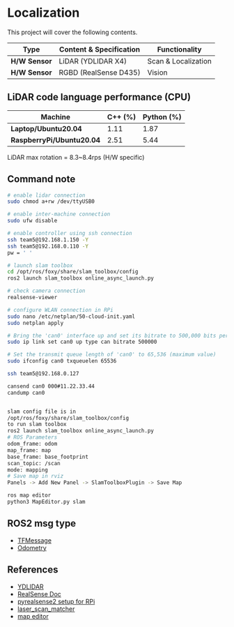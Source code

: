# Localization

This project will cover the following contents.

| Type              | Content & Specification | Functionality            |
|-------------------|-------------------------|--------------------------|
| **H/W Sensor**    | LiDAR (YDLIDAR X4)      | Scan & Localization      |
| **H/W Sensor**    | RGBD (RealSense D435)   | Vision                   |

## LiDAR code language performance (CPU)

| Machine                     | C++ (%) | Python (%) |
|-----------------------------|---------|------------|
| **Laptop/Ubuntu20.04**      | 1.11    | 1.87       |
| **RaspberryPi/Ubuntu20.04** | 2.51    | 5.44       |

LiDAR max rotation = 8.3~8.4rps (H/W specific)

## Command note
```bash
# enable lidar connection
sudo chmod a+rw /dev/ttyUSB0  

# enable inter-machine connection
sudo ufw disable

# enable controller using ssh connection
ssh team5@192.168.1.150 -Y
ssh team5@192.168.0.110 -Y
pw = ' '

# launch slam toolbox
cd /opt/ros/foxy/share/slam_toolbox/config
ros2 launch slam_toolbox online_async_launch.py

# check camera connection
realsense-viewer

# configure WLAN connection in RPi
sudo nano /etc/netplan/50-cloud-init.yaml
sudo netplan apply

# Bring the 'can0' interface up and set its bitrate to 500,000 bits per second
sudo ip link set can0 up type can bitrate 500000

# Set the transmit queue length of 'can0' to 65,536 (maximum value)
sudo ifconfig can0 txqueuelen 65536

ssh team5@192.168.0.127

cansend can0 000#11.22.33.44
candump can0


slam config file is in
/opt/ros/foxy/share/slam_toolbox/config
to run slam toolbox
ros2 launch slam_toolbox online_async_launch.py
# ROS Parameters
odom_frame: odom
map_frame: map
base_frame: base_footprint
scan_topic: /scan
mode: mapping
# Save map in rviz
Panels -> Add New Panel -> SlamToolboxPlugin -> Save Map

ros map editor
python3 MapEditor.py slam
```

## ROS2 msg type
- [TFMessage](https://docs.ros.org/en/melodic/api/tf2_msgs/html/msg/TFMessage.html)
- [Odometry](https://docs.ros2.org/foxy/api/nav_msgs/msg/Odometry.html)

## References

- [YDLIDAR](https://github.com/YDLIDAR)
- [RealSense Doc](https://dev.intelrealsense.com/docs/docs-get-started)
- [pyrealsense2 setup for RPi](https://github.com/IntelRealSense/librealsense/issues/12462)
- [laser_scan_matcher](https://github.com/AlexKaravaev/ros2_laser_scan_matcher)
- [map editor](https://github.com/TheOnceAndFutureSmalltalker/ros_map_editor)